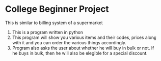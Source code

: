 # College Beginner Project

This is similar to billing system of a supermarket
  1. This is a program written in python
  2. This program will show you various items and their codes, prices along with it and you can order the various things accordingly.
  3. Program also asks the user about whether he will buy in bulk or not. If he buys in bulk, then he will also be elegible for a special discount.
